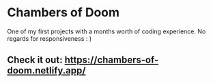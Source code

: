 # Chambers of Doom

One of my first projects with a months worth of coding experience.
No regards for responsiveness : )
## Check it out: https://chambers-of-doom.netlify.app/
